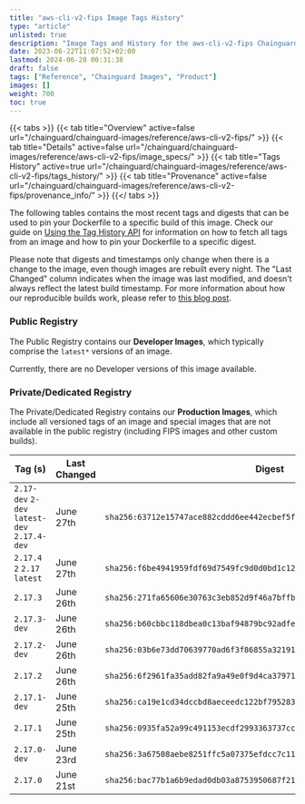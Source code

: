 ```yaml
---
title: "aws-cli-v2-fips Image Tags History"
type: "article"
unlisted: true
description: "Image Tags and History for the aws-cli-v2-fips Chainguard Image"
date: 2023-06-22T11:07:52+02:00
lastmod: 2024-06-28 00:31:38
draft: false
tags: ["Reference", "Chainguard Images", "Product"]
images: []
weight: 700
toc: true
---
```


{{< tabs >}}
{{< tab title="Overview" active=false url="/chainguard/chainguard-images/reference/aws-cli-v2-fips/" >}}
{{< tab title="Details" active=false url="/chainguard/chainguard-images/reference/aws-cli-v2-fips/image_specs/" >}}
{{< tab title="Tags History" active=true url="/chainguard/chainguard-images/reference/aws-cli-v2-fips/tags_history/" >}}
{{< tab title="Provenance" active=false url="/chainguard/chainguard-images/reference/aws-cli-v2-fips/provenance_info/" >}}
{{</ tabs >}}

The following tables contains the most recent tags and digests that can be used to pin your Dockerfile to a specific build of this image. Check our guide on [Using the Tag History API](/chainguard/chainguard-images/using-the-tag-history-api/) for information on how to fetch all tags from an image and how to pin your Dockerfile to a specific digest.

Please note that digests and timestamps only change when there is a change to the image, even though images are rebuilt every night. The "Last Changed" column indicates when the image was last modified, and doesn't always reflect the latest build timestamp. For more information about how our reproducible builds work, please refer to [this blog post](https://www.chainguard.dev/unchained/reproducing-chainguards-reproducible-image-builds).

### Public Registry
The Public Registry contains our **Developer Images**, which typically comprise the `latest*` versions of an image.

Currently, there are no Developer versions of this image available.

### Private/Dedicated Registry
The Private/Dedicated Registry contains our **Production Images**, which include all versioned tags of an image and special images that are not available in the public registry (including FIPS images and other custom builds).

| Tag (s)                                       | Last Changed | Digest                                                                    |
|-----------------------------------------------|--------------|---------------------------------------------------------------------------|
|  `2.17-dev` `2-dev` `latest-dev` `2.17.4-dev` | June 27th    | `sha256:63712e15747ace882cddd6ee442ecbef5ff0c07350de29020727a33d9742822e` |
|  `2.17.4` `2` `2.17` `latest`                 | June 27th    | `sha256:f6be4941959fdf69d7549fc9d0d0bd1c129aec2b41b318e6f9c103156efb82c0` |
|  `2.17.3`                                     | June 26th    | `sha256:271fa65606e30763c3eb852d9f46a7bffb70f7650f37df01d175814e6c064fba` |
|  `2.17.3-dev`                                 | June 26th    | `sha256:b60cbbc118dbea0c13baf94879bc92adfe6861f658d9c101ff3609e0742e7f48` |
|  `2.17.2-dev`                                 | June 26th    | `sha256:03b6e73dd70639770ad6f3f86855a32191fc7fef6d677f3e5fbd0ac10d71bf75` |
|  `2.17.2`                                     | June 26th    | `sha256:6f2961fa35add82fa9a49e0f9d4ca379719c331a43ad35da68aedb12aecd1b60` |
|  `2.17.1-dev`                                 | June 25th    | `sha256:ca19e1cd34dccbd8aeceedc122bf795283cdea31cfcc715bdc8cf09ccfc95b29` |
|  `2.17.1`                                     | June 25th    | `sha256:0935fa52a99c491153ecdf2993363737ccdd72a5a7938f4fdd37d6540d221bd7` |
|  `2.17.0-dev`                                 | June 23rd    | `sha256:3a67508aebe8251ffc5a07375efdcc7c1166477df26c4d242bd2e0dbb7242f50` |
|  `2.17.0`                                     | June 21st    | `sha256:bac77b1a6b9edad0db03a8753950687f213393351ec6d17cb6b95ae9dcfa85bb` |


